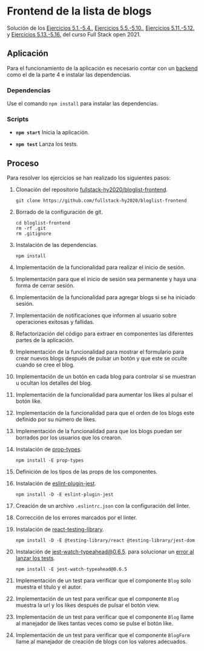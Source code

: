 # Frontend de la lista de blogs

Solución de los [Ejercicios 5.1.-5.4.](https://fullstackopen.com/es/part5/iniciar_sesion_en_la_interfaz#ejercicios-5-1-5-4), [Ejercicios 5.5.-5.10.](https://fullstackopen.com/es/part5/props_children_y_proptypes#ejercicios-5-5-5-10), [Ejercicios 5.11.-5.12.](https://fullstackopen.com/es/part5/props_children_y_proptypes#ejercicios-5-11-5-12) y [Ejercicios 5.13.-5.16.](https://fullstackopen.com/es/part5/probando_aplicaciones_react#ejercicios-5-13-5-16) del curso Full Stack open 2021.

## Aplicación

Para el funcionamiento de la aplicación es necesario contar con un [backend](../../part4/bloglist/) como el de la parte 4 e instalar las dependencias.

### Dependencias

Use el comando `npm install` para instalar las dependencias.

### Scripts

- **`npm start`** Inicia la aplicación.

- **`npm test`** Lanza los tests.

## Proceso

Para resolver los ejercicios se han realizado los siguientes pasos:

1. Clonación del repositorio [fullstack-hy2020/bloglist-frontend](https://github.com/fullstack-hy2020/bloglist-frontend).

   ```
   git clone https://github.com/fullstack-hy2020/bloglist-frontend
   ```

2. Borrado de la configuración de git.

   ```
   cd bloglist-frontend
   rm -rf .git
   rm .gitignore
   ```

3. Instalación de las dependencias.

   ```
   npm install
   ```

4. Implementación de la funcionalidad para realizar el inicio de sesión.

5. Implementación para que el inicio de sesión sea permanente y haya una forma de cerrar sesión.

6. Implementación de la funcionalidad para agregar blogs si se ha iniciado sesión.

7. Implementación de notificaciones que informen al usuario sobre operaciones exitosas y fallidas.

8. Refactorización del código para extraer en componentes las diferentes partes de la aplicación.

9. Implementación de la funcionalidad para mostrar el formulario para crear nuevos blogs después de pulsar un botón y que este se oculte cuando se cree el blog.

10. Implementación de un botón en cada blog para controlar si se muestran u ocultan los detalles del blog.

11. Implementación de la funcionalidad para aumentar los likes al pulsar el botón like.

12. Implementación de la funcionalidad para que el orden de los blogs este definido por su número de likes.

13. Implementación de la funcionalidad para que los blogs puedan ser borrados por los usuarios que los crearon.

14. Instalación de [prop-types](https://github.com/facebook/prop-types).

    ```
    npm install -E prop-types
    ```

15. Definición de los tipos de las props de los componentes.

16. Instalación de [eslint-plugin-jest](https://github.com/jest-community/eslint-plugin-jest).

    ```
    npm install -D -E eslint-plugin-jest
    ```

17. Creación de un archivo `.eslintrc.json` con la configuración del linter.

18. Corrección de los errores marcados por el linter.

19. Instalación de [react-testing-library](https://github.com/testing-library/react-testing-library).

    ```
    npm install -D -E @testing-library/react @testing-library/jest-dom
    ```

20. Instalación de jest-watch-typeahead@0.6.5. para solucionar un [error al lanzar los tests](https://github.com/facebook/create-react-app/issues/11043#issuecomment-942472592).

    ```
    npm install -E jest-watch-typeahead@0.6.5
    ```

21. Implementación de un test para verificar que el componente `Blog` solo muestra el título y el autor.

22. Implementación de un test para verificar que el componente `Blog` muestra la url y los likes después de pulsar el botón view.

23. Implementación de un test para verificar que el componente `Blog` llame al manejador de likes tantas veces como se pulse el botón like.

24. Implementación de un test para verificar que el componente `BlogForm` llame al manejador de creación de blogs con los valores adecuados.
